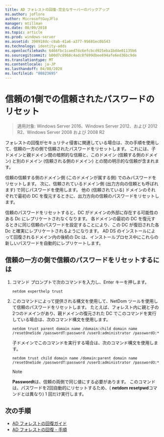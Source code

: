 ```yaml
---
title: AD フォレストの回復-完全なサーバーのバックアップ
ms.author: joflore
author: MicrosoftGuyJFlo
manager: mtillman
ms.date: 08/09/2018
ms.topic: article
ms.prod: windows-server
ms.assetid: 398918dc-c8ab-41a6-a377-95681ec0b543
ms.technology: identity-adds
ms.openlocfilehash: 6466fbc1caed7dc6efcbcd925eba1bd4e01135b6
ms.sourcegitcommit: b00d7c8968c4adc8f699dbee694afe6ed36bc9de
ms.translationtype: MT
ms.contentlocale: ja-JP
ms.lasthandoff: 04/08/2020
ms.locfileid: "80823695"
---
```

# <a name="resetting-a-trust-password-on-one-side-of-the-trust"></a>信頼の1側での信頼されたパスワードのリセット  

>適用対象: Windows Server 2016、Windows Server 2012、および 2012 R2、Windows Server 2008 および 2008 R2

 フォレストの回復がセキュリティ侵害に関連している場合は、次の手順を使用して、信頼の一方の側で信頼されたパスワードをリセットします。 これには、子ドメインと親ドメイン間の暗黙的な信頼と、このドメイン (信頼する側のドメイン) と別のドメイン (信頼される側のドメイン) との間の明示的な信頼が含まれます。 
  
 信頼の信頼する側のドメイン側 (このドメインが属する側) でのみパスワードをリセットします。 次に、信頼されているドメイン側 (出力方向の信頼とも呼ばれます) で同じパスワードを使用します。 他の (信頼されている) ドメインのそれぞれで最初の DC を復元するときに、出力方向の信頼のパスワードをリセットします。 
  
 信頼のパスワードをリセットすると、DC がドメインの外部に存在する可能性のある Dc にレプリケートされなくなります。 各ドメインの最初の DC を復元するときに同じ信頼のパスワードを設定することにより、この DC が復旧された各 Dc と確実にレプリケートされるようになります。 AD DS のインストールによって回復されるドメイン内の後続の Dc は、インストールプロセス中にこれらの新しいパスワードを自動的にレプリケートします。 
  
## <a name="to-reset-a-trust-password-on-one-side-of-the-trust"></a>信頼の一方の側で信頼のパスワードをリセットするには  
  
1. コマンド プロンプトで次のコマンドを入力し、Enter キーを押します。  

   ```  
   netdom experthelp trust  
   ```  
  
2. このコマンドによって提供される構文を使用して、NetDom ツールを使用して信頼のパスワードをリセットします。
   たとえば、フォレスト内に親と子の2つのドメインがあり、親ドメインの復元された DC でこのコマンドを実行している場合は、次のコマンド構文を使用します。  

   ```  
   netdom trust parent domain name /domain:child domain name /resetOneSide /passwordT:password /userO:administrator /passwordO:*  
   ```  

   子ドメインでこのコマンドを実行する場合は、次のコマンド構文を使用します。  

   ```  
   netdom trust child domain name /domain:parent domain name /resetOneSide /passwordT:password /userO:administrator /passwordO:*  
   ```  

   > [!NOTE]
   > **Passwordt**は、信頼の両側で同じ値にする必要があります。 このコマンドは、パスワードを2回自動的にリセットするため、( **netdom resetpwd**コマンドとは異なり) 1 回だけ実行します。 
  
## <a name="next-steps"></a>次の手順

- [AD フォレストの回復ガイド](AD-Forest-Recovery-Guide.md)
- [AD フォレストの回復 - 手順](AD-Forest-Recovery-Procedures.md)
